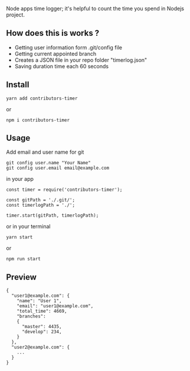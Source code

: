 Node apps time logger; it's helpful to count the time you spend in Nodejs project.

## How does this is works ?
- Getting user information form .git/config file
- Getting current appointed branch
- Creates a JSON file in your repo folder "timerlog.json"
- Saving duration time each 60 seconds

## Install
```
yarn add contributors-timer
```
or
```
npm i contributors-timer
```

## Usage
Add email and user name for git

    git config user.name "Your Name"
    git config user.email email@example.com

in your app

    const timer = require('contributors-timer');
    
    const gitPath = './.git/';
    const timerlogPath = './';
    
    timer.start(gitPath, timerlogPath);
    
or in your terminal
```
yarn start
```
or
```
npm run start
```
## Preview
    {
      "user1@example.com": {
        "name": "User 1",
        "email": "user1@example.com",
        "total_time": 4669,
        "branches":
        {
          "master": 4435,
          "develop": 234,
        }
      },
      "user2@example.com": {
        ...
      }
    }
